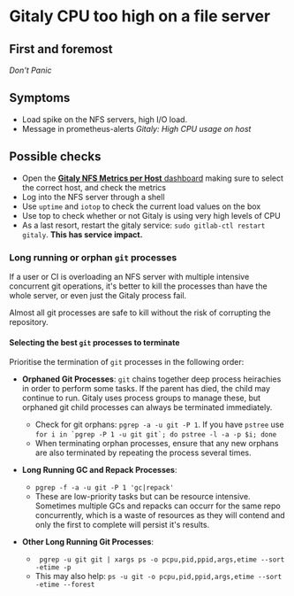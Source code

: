 # Gitaly CPU too high on a file server

## First and foremost

*Don't Panic*

## Symptoms

* Load spike on the NFS servers, high I/O load.
* Message in prometheus-alerts _Gitaly: High CPU usage on host_

## Possible checks

- Open the [**Gitaly NFS Metrics per Host** dashboard](https://performance.gitlab.net/dashboard/db/gitaly-nfs-metrics-per-host?refresh=30s&orgId=1&var-fqdn=nfs-file-08.stor.gitlab.com&from=now-1h&to=now) making sure to select the correct host,
  and check the metrics
- Log into the NFS server through a shell
- Use `uptime` and `iotop` to check the current load values on the box
- Use top to check whether or not Gitaly is using very high levels of CPU
- As a last resort, restart the gitaly service: `sudo gitlab-ctl restart gitaly`. **This has service impact.**

### Long running or orphan `git` processes

If a user or CI is overloading an NFS server with multiple intensive concurrent git operations, 
it's better to kill the processes than have the whole server, or even just the Gitaly process fail.

Almost all git processes are safe to kill without the risk of corrupting the repository.

#### Selecting the best `git` processes to terminate

Prioritise the termination of `git` processes in the following order:

* **Orphaned Git Processes**: `git` chains together deep process heirachies in order to perform some tasks. If the parent has died, the child may continue to run. 
  Gitaly uses process groups to manage these, but orphaned git child processes can always be terminated immediately.
    * Check for git orphans: `pgrep -a -u git -P 1`. If you have `pstree` use ```for i in `pgrep -P 1 -u git git`; do pstree -l -a -p $i; done``` 
    * When terminating orphan processes, ensure that any new orphans are also terminated by repeating the process several times.
    
* **Long Running GC and Repack Processes**: 
  * `pgrep -f -a -u git -P 1 'gc|repack'`
  * These are low-priority tasks but can be resource intensive. Sometimes multiple GCs and repacks can occurr for the same repo concurrently, which is a waste of resources as they will contend and only
    the first to complete will persist it's results.

* **Other Long Running Git Processes**:
  * ``` pgrep -u git git | xargs ps -o pcpu,pid,ppid,args,etime --sort -etime -p``` 
  * This may also help: ```ps -u git -o pcpu,pid,ppid,args,etime --sort -etime --forest```
  